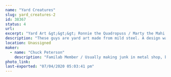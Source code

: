 ```yaml
---
name: "Yard Creatures"
slug: yard_creatures-2
id: 38367
status: 4
url: 
excerpt: "Yard Art &gt;&gt;&gt; Ronnie the Quadropuss / Marty the Mahi / Walter the Pelican"
description: "These guys are yard art made from mild steel. A design was drawn in Fusion360. That was loaded into the laser and cut from 1/4\" MDF and plywood to be used as templates for each part. The templates were clamped onto sheets of mild steel. A plasma cutter was used to cut the sheet metal. A couple hours with a grinder and they were ready for steel rods to be MIG welded on so that each piece can be inserted into the ground and stand on their own. I plan on promoting a moderate amount of surface rust before neutralizing it and painting with clear coat for long term protection against further weathering."
location: Unassigned
maker:
  - name: "Chuck Peterson"
    description: "Familab Member / Usually making junk in metal shop, but also tend to spend way too much time with the laser, welder, plasma cutter and wood shop..."
photo_link: 
last-exported: "07/04/2020 05:03:41 pm"
---
```

